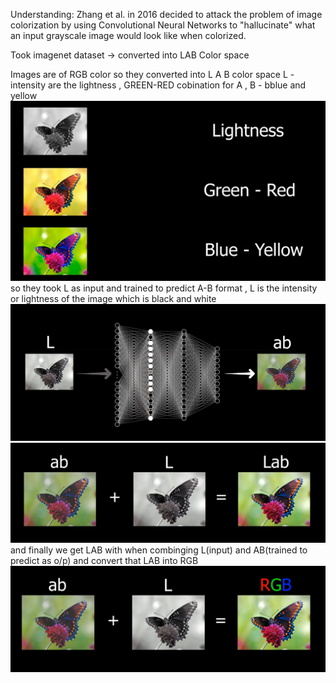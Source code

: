 
Understanding: Zhang et al. in 2016 decided to attack the problem of image colorization by using Convolutional Neural Networks to "hallucinate" what an input grayscale image would look like when colorized.

Took imagenet dataset   ->  converted into LAB Color space

Images are of RGB color  so they converted  into L A B color space   L - intensity are the lightness ,  GREEN-RED cobination for A , B - bblue and yellow  
![alt text](https://github.com/BALAJIS2002/Projects/blob/main/Colorize%20B%26W%20image-%20Cafemodel/understanding/Screenshot%202025-01-04%20205342.png)
so they took L as input and trained to predict A-B format , L is the intensity or lightness of the image which is black and white
![alt text](https://github.com/BALAJIS2002/Projects/blob/main/Colorize%20B%26W%20image-%20Cafemodel/understanding/Screenshot%202025-01-04%20205400.png)
![alt text](https://github.com/BALAJIS2002/Projects/blob/main/Colorize%20B%26W%20image-%20Cafemodel/understanding/conversion.png)
and finally we get LAB with when combinging L(input) and AB(trained to predict as o/p) and convert that LAB into RGB 
![alt text](https://github.com/BALAJIS2002/Projects/blob/main/Colorize%20B%26W%20image-%20Cafemodel/understanding/Screenshot%202025-01-04%20205421.png)
